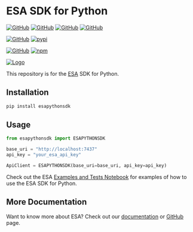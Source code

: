 # ESA SDK for Python

[![GitHub](https://img.shields.io/badge/GitHub-ESA%20Core-blue?logo=github&style=plastic)](https://github.com/experian-sales-advisor/ESA) [![GitHub](https://img.shields.io/badge/GitHub-ESA%20Hub-blue?logo=github&style=plastic)](https://github.com/experian-sales-advisor/esa-hub) [![GitHub](https://img.shields.io/badge/GitHub-ESA%20NextJS%20Web%20UI-blue?logo=github&style=plastic)](https://github.com/experian-sales-advisor/esa-nextjs) [![GitHub](https://img.shields.io/badge/GitHub-ESA%20Streamlit%20Web%20UI-blue?logo=github&style=plastic)](https://github.com/experian-sales-advisor/esa-streamlit)

[![GitHub](https://img.shields.io/badge/GitHub-ESA%20Python%20SDK-blue?logo=github&style=plastic)](https://github.com/experian-sales-advisor/esa-python-sdk) [![pypi](https://img.shields.io/badge/pypi-ESA%20Python%20SDK-blue?logo=pypi&style=plastic)](https://pypi.org/project/esapythonsdk/)

[![GitHub](https://img.shields.io/badge/GitHub-ESA%20TypeScript%20SDK-blue?logo=github&style=plastic)](https://github.com/experian-sales-advisor/esa-typescript-sdk) [![npm](https://img.shields.io/badge/npm-ESA%20TypeScript%20SDK-blue?logo=npm&style=plastic)](https://www.npmjs.com/package/esa-nextjs)

[![Logo](https://experian-sales-advisor.github.io/experian-sales-advisor/images/ESA-gradient-flat.svg)](https://experian-sales-advisor.github.io/ESA/)

This repository is for the [ESA](https://github.com/experian-sales-advisor/ESA) SDK for Python.

## Installation
```bash
pip install esapythonsdk
```

## Usage

```python
from esapythonsdk import ESAPYTHONSDK

base_uri = "http://localhost:7437"
api_key = "your_esa_api_key"

ApiClient = ESAPYTHONSDK(base_uri=base_uri, api_key=api_key)
```

Check out the ESA [Examples and Tests Notebook](https://github.com/experian-sales-advisor/ESA/blob/main/tests/tests.ipynb) for examples of how to use the ESA SDK for Python.

## More Documentation
Want to know more about ESA?  Check out our [documentation](https://experian-sales-advisor.github.io/ESA/) or [GitHub](https://github.com/experian-sales-advisor/ESA) page.
